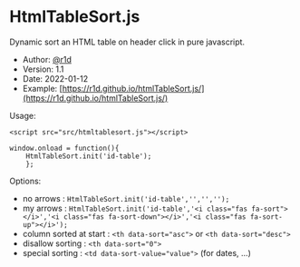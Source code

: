 # HtmlTableSort.js
Dynamic sort an HTML table on header click in pure javascript.

- Author: [@r1d](https://github.com/r1d)
- Version: 1.1 
- Date: 2022-01-12
- Example: [https://r1d.github.io/htmlTableSort.js/](https://r1d.github.io/htmlTableSort.js/)

Usage: 

```
<script src="src/htmltablesort.js"></script>

window.onload = function(){
    HtmlTableSort.init('id-table');
    };
```

Options:

- no arrows : `HtmlTableSort.init('id-table','','','');`
- my arrows : `HtmlTableSort.init('id-table','<i class="fas fa-sort"></i>','<i class="fas fa-sort-down"></i>','<i class="fas fa-sort-up"></i>');`
- column sorted at start : `<th data-sort="asc">` or `<th data-sort="desc">`
- disallow sorting : `<th data-sort="0">`
- special sorting : `<td data-sort-value="value">` (for dates, ...)